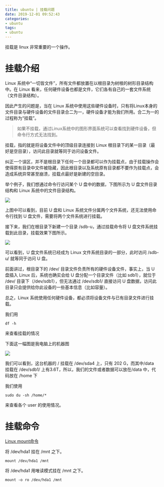 ```yaml
---
title: ubuntu | 挂载问题
date: 2019-12-01 09:52:43
categories:
- ubuntu
tags:
- ubuntu
---
```

挂载是 linux 非常重要的一个操作。

<!--more-->

# 挂载介绍

Linux 系统中“一切皆文件”，所有文件都放置在以根目录为树根的树形目录结构中。在 Linux 看来，任何硬件设备也都是文件，它们各有自己的一套文件系统（文件目录结构）。

因此产生的问题是，当在 Linux 系统中使用这些硬件设备时，只有将Linux本身的文件目录与硬件设备的文件目录合二为一，硬件设备才能为我们所用。合二为一的过程称为“挂载”。

>如果不挂载，通过Linux系统中的图形界面系统可以查看找到硬件设备，但命令行方式无法找到。

挂载，指的就是将设备文件中的顶级目录连接到 Linux 根目录下的某一目录（最好是空目录），访问此目录就等同于访问设备文件。

纠正一个误区，并不是根目录下任何一个目录都可以作为挂载点，由于挂载操作会使得原有目录中文件被隐藏，因此根目录以及系统原有目录都不要作为挂载点，会造成系统异常甚至崩溃，挂载点最好是新建的空目录。

举个例子，我们想通过命令行访问某个 U 盘中的数据，下图所示为 U 盘文件目录结构和 Linux 系统中的文件目录结构。

![](/images/ubuntu/3_0.gif)

上图中可以看到，目前 U 盘和 Linux 系统文件分属两个文件系统，还无法使用命令行找到 U 盘文件，需要将两个文件系统进行挂载。

接下来，我们在根目录下新建一个目录 /sdb-u，通过挂载命令将 U 盘文件系统挂载到此目录，挂载效果下图所示。

![](/images/ubuntu/3_1.gif)

可以看到，U 盘文件系统已经成为 Linux 文件系统目录的一部分，此时访问 /sdb-u/ 就等同于访问 U 盘。

前面讲过，根目录下的 /dev/ 目录文件负责所有的硬件设备文件，事实上，当 U 盘插入 Linux 后，系统也确实会给 U 盘分配一个目录文件（比如 sdb1），就位于 /dev/ 目录下（/dev/sdb1），但无法通过 /dev/sdb1/ 直接访问 U 盘数据，访问此目录只会提供给你此设备的一些基本信息（比如容量）。

总之，Linux 系统使用任何硬件设备，都必须将设备文件与已有目录文件进行挂载。

我们用 

	df -h

来查看挂载的情况

下面这一幅图是我电脑上的机器图

![](/images/ubuntu/3_2.gif)

我们可以看到，这台机器的 / 挂载在 /dev/sda4 上，只有 202 G，而其中/data 挂载在 /dev/sdb1/ 上有3.6T，所以，我们的文件或者数据可以放在/data 中，代码放在 /home 下

我们使用

	sudo du -sh /home/*

来查看各个 user 的使用情况。

# 挂载命令

[Linux mount命令](https://www.runoob.com/linux/linux-comm-mount.html)

将 /dev/hda1 挂在 /mnt 之下。

	mount /dev/hda1 /mnt

将 /dev/hda1 用唯读模式挂在 /mnt 之下。

	mount -o ro /dev/hda1 /mnt



